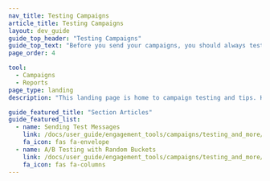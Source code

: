 ```yaml
---
nav_title: Testing Campaigns
article_title: Testing Campaigns
layout: dev_guide
guide_top_header: "Testing Campaigns"
guide_top_text: "Before you send your campaigns, you should always test your messages. After, you should always look at the results to ensure your campaign went well and will affect your future campaigns positively.<br><br> Here you can find resources on testing campaigns, such as sending test messages and performing A/B testing."
page_order: 4

tool: 
  - Campaigns
  - Reports
page_type: landing
description: "This landing page is home to campaign testing and tips. Here you can find resources on testing campaigns, such as sending test messages and performing A/B testing."

guide_featured_title: "Section Articles"
guide_featured_list:
  - name: Sending Test Messages
    link: /docs/user_guide/engagement_tools/campaigns/testing_and_more/sending_test_push_notifications/
    fa_icon: fas fa-envelope
  - name: A/B Testing with Random Buckets
    link: /docs/user_guide/engagement_tools/campaigns/testing_and_more/ab_testing_with_random_buckets/
    fa_icon: fas fa-columns
---
```

